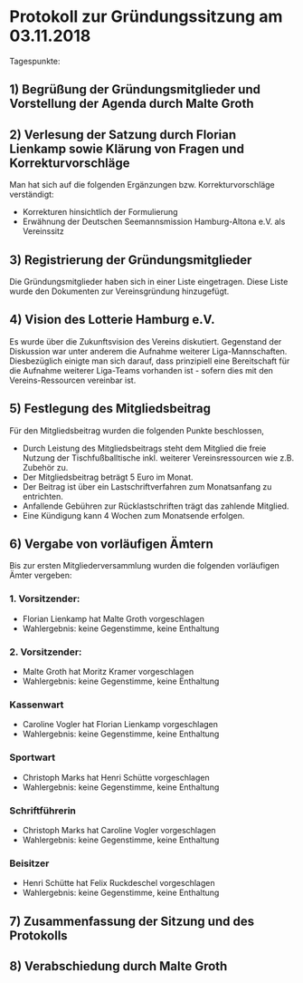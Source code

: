 # Protokoll zur Gründungssitzung am 03.11.2018

Tagespunkte:

## 1) Begrüßung der Gründungsmitglieder und Vorstellung der Agenda durch Malte Groth

## 2) Verlesung der Satzung durch Florian Lienkamp sowie Klärung von Fragen und Korrekturvorschläge

Man hat sich auf die folgenden Ergänzungen bzw. Korrekturvorschläge verständigt:
- Korrekturen hinsichtlich der Formulierung
- Erwähnung der Deutschen Seemannsmission Hamburg-Altona e.V. als Vereinssitz

## 3) Registrierung der Gründungsmitglieder

Die Gründungsmitglieder haben sich in einer Liste eingetragen. Diese Liste wurde den Dokumenten zur Vereinsgründung hinzugefügt.

## 4) Vision des Lotterie Hamburg e.V.

Es wurde über die Zukunftsvision des Vereins diskutiert.
Gegenstand der Diskussion war unter anderem die Aufnahme weiterer Liga-Mannschaften.
Diesbezüglich einigte man sich darauf, dass prinzipiell eine Bereitschaft für die Aufnahme weiterer Liga-Teams vorhanden ist - sofern dies mit den Vereins-Ressourcen vereinbar ist.

## 5) Festlegung des Mitgliedsbeitrag

Für den Mitgliedsbeitrag wurden die folgenden Punkte beschlossen,
- Durch Leistung des Mitgliedsbeitrags steht dem Mitglied die freie Nutzung der Tischfußballtische inkl. weiterer Vereinsressourcen wie z.B. Zubehör zu.
- Der Mitgliedsbeitrag beträgt 5 Euro im Monat.
- Der Beitrag ist über ein Lastschriftverfahren zum Monatsanfang zu entrichten.
- Anfallende Gebühren zur Rücklastschriften trägt das zahlende Mitglied.
- Eine Kündigung kann 4 Wochen zum Monatsende erfolgen.

## 6) Vergabe von vorläufigen Ämtern
Bis zur ersten Mitgliederversammlung wurden die folgenden vorläufigen Ämter vergeben:

### 1. Vorsitzender:
- Florian Lienkamp hat Malte Groth vorgeschlagen
- Wahlergebnis: keine Gegenstimme, keine Enthaltung

### 2. Vorsitzender:
- Malte Groth hat Moritz Kramer vorgeschlagen
- Wahlergebnis: keine Gegenstimme, keine Enthaltung

### Kassenwart
- Caroline Vogler hat Florian Lienkamp vorgeschlagen
- Wahlergebnis: keine Gegenstimme, keine Enthaltung

### Sportwart 
- Christoph Marks hat Henri Schütte vorgeschlagen
- Wahlergebnis: keine Gegenstimme, keine Enthaltung

### Schriftführerin
- Christoph Marks hat Caroline Vogler vorgeschlagen
- Wahlergebnis: keine Gegenstimme, keine Enthaltung

### Beisitzer
- Henri Schütte hat Felix Ruckdeschel vorgeschlagen
- Wahlergebnis: keine Gegenstimme, keine Enthaltung

## 7) Zusammenfassung der Sitzung und des Protokolls

## 8) Verabschiedung durch Malte Groth
